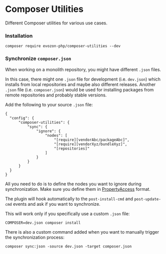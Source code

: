 # Composer Utilities

Different Composer utilities for various use cases.

### Installation

```
composer require evozon-php/composer-utilities --dev
```

### Synchronize `composer.json`

When working on a monolith repository, you might have different `.json` files.

In this case, there might one `.json` file for development (i.e. `dev.json`) which installs from local repositories and maybe also different releases. Another `.json` file (i.e. `composer.json`) would be used for installing packages from remote repositories and probably stable versions.

Add the following to your source `.json` file:

```
{
  "config": {
      "composer-utilities": {
          "sync": {
              "ignore": {
                  "nodes": [
                      "[require][vendorAbc/packageAbc]",
                      "[require][vendorXyz/bundleXyz]",
                      "[repositories]"
                  ]
              }
          }
      }
  }
}
```

All you need to do is to define the nodes you want to ignore during synchronization. Make sure you define them in [PropertyAccess](http://symfony.com/doc/current/components/property_access.html) format.

The plugin will hook automatically to the `post-install-cmd` and `post-update-cmd` events and ask if you want to synchronize.

This will work only if you specifically use a custom `.json` file:

```
COMPOSER=dev.json composer install
```

There is also a custom command added when you want to manually trigger the synchronization process:

```
composer sync:json -source dev.json -target composer.json
```
